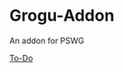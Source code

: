 # Grogu-Addon
An addon for PSWG

[To-Do](https://docs.google.com/document/d/1Ds9LY6d_cfAp6eAwkeu3Kw8s3ffP1ZypxpIE9qMR6aY/edit)
